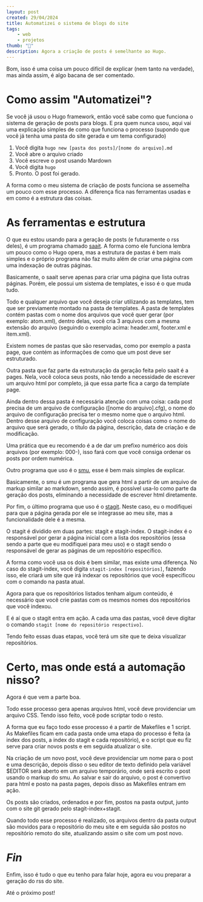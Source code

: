 ```yaml
---
layout: post
created: 29/04/2024
title: Automatizei o sistema de blogs do site
tags:
    - web
    - projetos
thumb: "🔧"
description: Agora a criação de posts é semelhante ao Hugo.
---
```



Bom, isso é uma coisa um pouco difícil de explicar (nem tanto na verdade),
mas ainda assim, é algo bacana de ser comentado. 

# Como assim "Automatizei"? 

Se você já usou o Hugo framework, então você sabe como
que funciona o sistema de geração de posts para blogs. E pra quem nunca usou,
aqui vai uma explicação simples de como que funciona o processo (supondo que
você já tenha uma pasta do site gerada e um tema configurado)

 
1. Você digita `hugo new [pasta dos posts]/[nome do arquivo].md`
1. Você abre o arquivo criado 
1. Você escreve o post usando Mardown 
1. Você digita `hugo`
1. Pronto. O post foi gerado. 


A forma como o meu sistema de criação de posts funciona se assemelha um
pouco com esse processo. A diferença fica nas ferramentas usadas e em como é a
estrutura das coisas.


# As ferramentas e estrutura 

O que eu estou usando para a geração de
posts (e futuramente o rss deles), é um programa chamado [saait](https://git.codemadness.org/saait). 
A forma como ele funciona lembra um pouco como o Hugo opera, mas a estrutura de pastas é bem mais simples
e o próprio programa não faz muito além de criar uma página com uma indexação
de outras páginas. 

Basicamente, o saait serve apenas para criar uma
página que lista outras páginas. Porém, ele possui um sistema de templates, e
isso é o que muda tudo. 

Todo e qualquer arquivo que você deseja criar
utilizando as templates, tem que ser previamente montado na pasta de templates.
A pasta de templates contém pastas com o nome dos arquivos que você quer gerar
(por exemplo: atom.xml), dentro delas, você cria 3 arquivos com a mesma
extensão do arquivo (seguindo o exemplo acima: header.xml, footer.xml e
item.xml). 

Existem nomes de pastas que são reservadas, como por exemplo
a pasta page, que contém as informações de como que um post deve ser
estruturado. 

Outra pasta que faz parte da estruturação da geração feita
pelo saait é a pages. Nela, você coloca seus posts, não tendo a necessidade de
escrever um arquivo html por completo, já que essa parte fica a cargo da
template page. 

Ainda dentro dessa pasta é necessária atenção com uma
coisa: cada post precisa de um arquivo de configuração ([nome do arquivo].cfg),
o nome do arquivo de configuração precisa ter o mesmo nome que o arquivo html.
Dentro desse arquivo de configuração você coloca coisas como o nome do arquivo
que será gerado, o título da página, descrição, data de criação e de
modificação. 

Uma prática que eu recomendo é a de dar um prefixo numérico
aos dois arquivos (por exemplo: 000-), isso fará com que você consiga ordenar
os posts por ordem numérica. 

Outro programa que uso é o [smu](https://git.codemadness.org/smu), esse é bem mais simples de
explicar. 

Basicamente, o smu é um programa que gera html a partir de um
arquivo de markup similar ao markdown, sendo assim, é possível usa-lo como
parte da geração dos posts, eliminando a necessidade de escrever html
diretamente. 

Por fim, o último programa que uso é o [stagit](https://git.codemadness.org/stagit). 
Neste caso, eu o modifiquei para que a página gerada por ele se integrasse ao meu site, mas a
funcionalidade dele é a mesma. 

O stagit é dividido em duas partes:
stagit e stagit-index. O stagit-index é o responsável por gerar a página
inicial com a lista dos repositórios (essa sendo a parte que eu modifiquei para
meu uso) e o stagit sendo o responsável de gerar as páginas de um repositório
específico. 

A forma como você usa os dois é bem similar, mas existe uma
diferença. No caso do stagit-index, você digita `stagit-index [repositórios]`,
fazendo isso, ele criará um site que irá indexar os
repositórios que você especificou com o comando na pasta atual. 

Agora para que os repositórios listados tenham algum conteúdo, é necessário que você
crie pastas com os mesmos nomes dos repositórios que você indexou. 

E é aí que o stagit entra em ação. A cada uma das pastas, você deve digitar o
comando `stagit [nome do repositório respectivo]`. 

Tendo feito essas duas etapas, você terá um site que te deixa visualizar
repositórios. 

# Certo, mas onde está a automação nisso? 

Agora é que vem a parte boa. 

Todo esse processo gera apenas arquivos html, você
deve providenciar um arquivo CSS. Tendo isso feito, você pode scriptar todo o
resto. 

A forma que eu faço todo esse processo é a partir de Makefiles e
1 script. As Makefiles ficam em cada pasta onde uma etapa do processo é feita
(a index dos posts, a index do stagit e cada repositório), e o script que eu
fiz serve para criar novos posts e em seguida atualizar o site. 

Na criação de um novo post, você deve providenciar um nome para o post e uma
descrição, depois disso o seu editor de texto definido pela variável $EDITOR
será aberto em um arquivo temporário, onde será escrito o post usando o markup
do smu. Ao salvar e sair do arquivo, o post é convertivo para html e posto na
pasta pages, depois disso as Makefiles entram em ação. 

Os posts são criados, ordenados e por fim, postos na pasta output, junto com o site git
gerado pelo stagit-index+stagit. 

Quando todo esse processo é realizado, os arquivos dentro da pasta output são
movidos para o repositório do meu site e em seguida são postos no repositório
remoto do site, atualizando assim o site com um post novo. 

# _Fin_

Enfim, isso é tudo o que eu tenho para falar hoje, agora eu vou preparar a
geração do rss do site.


Até o próximo post!
